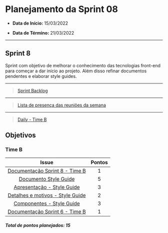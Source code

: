 # Planejamento da Sprint 08

- **Data de Início:** 15/03/2022

- **Data de Término:** 21/03/2022

---

## Sprint 8

Sprint com objetivo de melhorar o conhecimento das tecnologias front-end para começar a dar início ao projeto. Além disso refinar documentos pendentes e elaborar style guides.

---

> [Sprint Backlog](https://github.com/fga-eps-mds/2021.2-Sigaa-Plus/milestone/10)

---

> [Lista de presença das reuniões da semana](https://docs.google.com/spreadsheets/d/1xrSDSlY_tFjxl88-r7lA1Uv0UQGoEYKaaBSCNfJD-a8/edit#gid=186001220)

---

> [Daily - Time B](https://docs.google.com/spreadsheets/d/11dNcmrSCw1ZvFHj75GwtfAsah41IydpKwFSdNp9eowg/edit#gid=0)

## Objetivos

### Time B

|                                              Issue                                              | Pontos |
| :---------------------------------------------------------------------------------------------: | :----: |
|  [Documentação Sprint 8 - Time B](https://github.com/fga-eps-mds/2021.2-Sigaa-Plus/issues/169)  |   1    |
|      [Documento Style Guide ](https://github.com/fga-eps-mds/2021.2-Sigaa-Plus/issues/170)      |   5    |
|   [Apresentação - Style Guide ](https://github.com/fga-eps-mds/2021.2-Sigaa-Plus/issues/185)    |   3    |
| [Detalhes e motivos - Style Guide](https://github.com/fga-eps-mds/2021.2-Sigaa-Plus/issues/180) |   2    |
|    [Componentes - Style Guide](https://github.com/fga-eps-mds/2021.2-Sigaa-Plus/issues/177)     |   3    |
|  [Documentação Sprint 6 - Time B](https://github.com/fga-eps-mds/2021.2-Sigaa-Plus/issues/173)  |   1    |

<h4><i>Total de pontos planejados: 15</i></h4>
